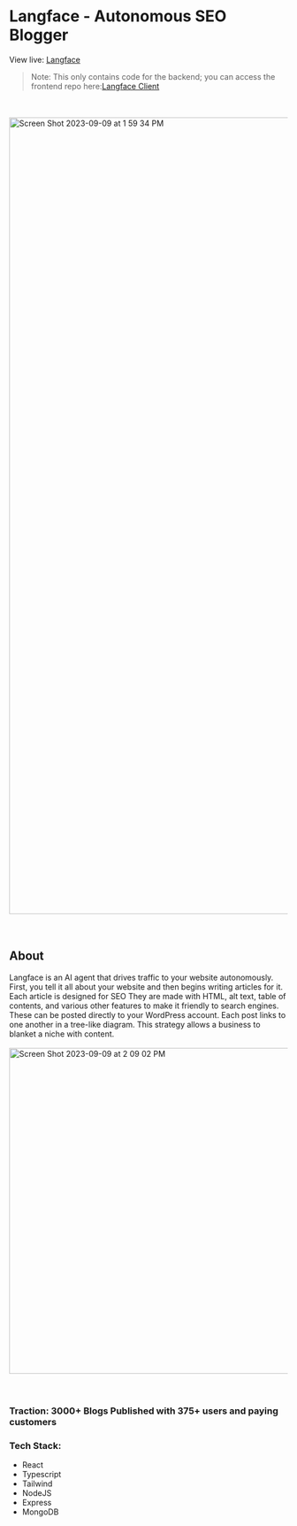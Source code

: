 
# Langface - Autonomous SEO Blogger
View live: [Langface](https://www.langface.ai)
> Note: This only contains code for the backend; you can access the frontend repo here:[Langface Client](https://github.com/paaatrrrick/langface-client)
<br/>
<br/>

<img width="1440" alt="Screen Shot 2023-09-09 at 1 59 34 PM" src="https://github.com/paaatrrrick/langface/assets/88113528/e4ce079e-6b45-468b-b9e0-350a5e802c0c"/>
<br/>
<br/>
<br/>

## About

Langface is an AI agent that drives traffic to your website autonomously. First, you tell it all about your website and then begins writing articles for it. Each article is designed for SEO
They are made with HTML, alt text, table of contents, and various other features to make it friendly to search engines. These can be posted directly to your WordPress account. Each post links to one another in a tree-like diagram. This strategy allows a business to blanket a niche with content.
<br/>
<br/>
<img width="589" alt="Screen Shot 2023-09-09 at 2 09 02 PM" src="https://github.com/paaatrrrick/langface/assets/88113528/c27850f1-c20f-46c3-9519-6a58df6ca005"/>
<br/>
<br/>
<br/>
<h3>Traction: 3000+ Blogs Published with 375+ users and paying customers<h3/>
<h3>Tech Stack:</h3> 
  <ul>
    <li>React</li>
    <li>Typescript</li>
    <li>Tailwind</li>
    <li>NodeJS</li>
    <li>Express</li>
    <li>MongoDB</li>
  </ul>

